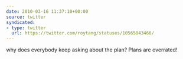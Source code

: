```yaml
---
date: 2010-03-16 11:37:10+00:00
source: twitter
syndicated:
- type: twitter
  url: https://twitter.com/roytang/statuses/10565843466/
---
```


why does everybody keep asking about the plan? Plans are overrated!